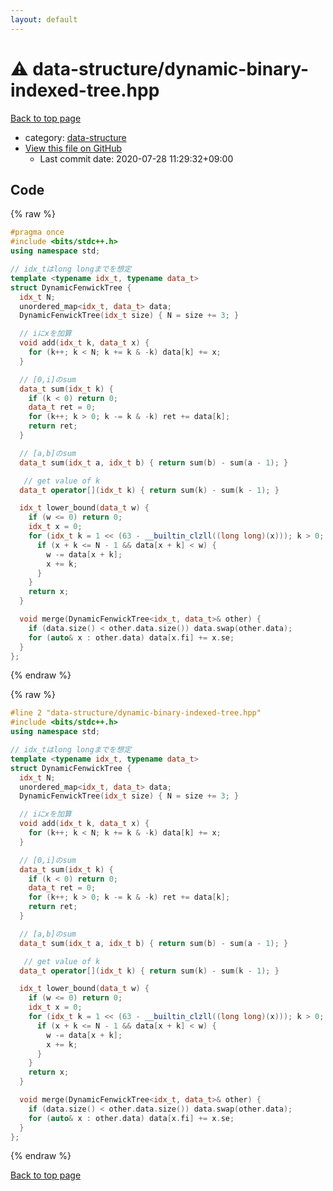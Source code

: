 ```yaml
---
layout: default
---
```


<!-- mathjax config similar to math.stackexchange -->
<script type="text/javascript" async
  src="https://cdnjs.cloudflare.com/ajax/libs/mathjax/2.7.5/MathJax.js?config=TeX-MML-AM_CHTML">
</script>
<script type="text/x-mathjax-config">
  MathJax.Hub.Config({
    TeX: { equationNumbers: { autoNumber: "AMS" }},
    tex2jax: {
      inlineMath: [ ['$','$'] ],
      processEscapes: true
    },
    "HTML-CSS": { matchFontHeight: false },
    displayAlign: "left",
    displayIndent: "2em"
  });
</script>

<script type="text/javascript" src="https://cdnjs.cloudflare.com/ajax/libs/jquery/3.4.1/jquery.min.js"></script>
<script src="https://cdn.jsdelivr.net/npm/jquery-balloon-js@1.1.2/jquery.balloon.min.js" integrity="sha256-ZEYs9VrgAeNuPvs15E39OsyOJaIkXEEt10fzxJ20+2I=" crossorigin="anonymous"></script>
<script type="text/javascript" src="../../assets/js/copy-button.js"></script>
<link rel="stylesheet" href="../../assets/css/copy-button.css" />


# :warning: data-structure/dynamic-binary-indexed-tree.hpp

<a href="../../index.html">Back to top page</a>

* category: <a href="../../index.html#36397fe12f935090ad150c6ce0c258d4">data-structure</a>
* <a href="{{ site.github.repository_url }}/blob/master/data-structure/dynamic-binary-indexed-tree.hpp">View this file on GitHub</a>
    - Last commit date: 2020-07-28 11:29:32+09:00




## Code

<a id="unbundled"></a>
{% raw %}
```cpp
#pragma once
#include <bits/stdc++.h>
using namespace std;

// idx_tはlong longまでを想定
template <typename idx_t, typename data_t>
struct DynamicFenwickTree {
  idx_t N;
  unordered_map<idx_t, data_t> data;
  DynamicFenwickTree(idx_t size) { N = size += 3; }

  // iにxを加算
  void add(idx_t k, data_t x) {
    for (k++; k < N; k += k & -k) data[k] += x;
  }

  // [0,i]のsum
  data_t sum(idx_t k) {
    if (k < 0) return 0;
    data_t ret = 0;
    for (k++; k > 0; k -= k & -k) ret += data[k];
    return ret;
  }

  // [a,b]のsum
  data_t sum(idx_t a, idx_t b) { return sum(b) - sum(a - 1); }

   // get value of k
  data_t operator[](idx_t k) { return sum(k) - sum(k - 1); }

  idx_t lower_bound(data_t w) {
    if (w <= 0) return 0;
    idx_t x = 0;
    for (idx_t k = 1 << (63 - __builtin_clzll((long long)(x))); k > 0; k /= 2) {
      if (x + k <= N - 1 && data[x + k] < w) {
        w -= data[x + k];
        x += k;
      }
    }
    return x;
  }

  void merge(DynamicFenwickTree<idx_t, data_t>& other) {
    if (data.size() < other.data.size()) data.swap(other.data);
    for (auto& x : other.data) data[x.fi] += x.se;
  }
};

```
{% endraw %}

<a id="bundled"></a>
{% raw %}
```cpp
#line 2 "data-structure/dynamic-binary-indexed-tree.hpp"
#include <bits/stdc++.h>
using namespace std;

// idx_tはlong longまでを想定
template <typename idx_t, typename data_t>
struct DynamicFenwickTree {
  idx_t N;
  unordered_map<idx_t, data_t> data;
  DynamicFenwickTree(idx_t size) { N = size += 3; }

  // iにxを加算
  void add(idx_t k, data_t x) {
    for (k++; k < N; k += k & -k) data[k] += x;
  }

  // [0,i]のsum
  data_t sum(idx_t k) {
    if (k < 0) return 0;
    data_t ret = 0;
    for (k++; k > 0; k -= k & -k) ret += data[k];
    return ret;
  }

  // [a,b]のsum
  data_t sum(idx_t a, idx_t b) { return sum(b) - sum(a - 1); }

   // get value of k
  data_t operator[](idx_t k) { return sum(k) - sum(k - 1); }

  idx_t lower_bound(data_t w) {
    if (w <= 0) return 0;
    idx_t x = 0;
    for (idx_t k = 1 << (63 - __builtin_clzll((long long)(x))); k > 0; k /= 2) {
      if (x + k <= N - 1 && data[x + k] < w) {
        w -= data[x + k];
        x += k;
      }
    }
    return x;
  }

  void merge(DynamicFenwickTree<idx_t, data_t>& other) {
    if (data.size() < other.data.size()) data.swap(other.data);
    for (auto& x : other.data) data[x.fi] += x.se;
  }
};

```
{% endraw %}

<a href="../../index.html">Back to top page</a>


